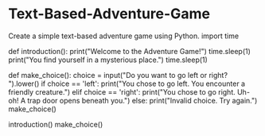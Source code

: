 # Text-Based-Adventure-Game
Create a simple text-based adventure game using Python.
import time

def introduction():
    print("Welcome to the Adventure Game!")
    time.sleep(1)
    print("You find yourself in a mysterious place.")
    time.sleep(1)

def make_choice():
    choice = input("Do you want to go left or right? ").lower()
    if choice == 'left':
        print("You chose to go left. You encounter a friendly creature.")
    elif choice == 'right':
        print("You chose to go right. Uh-oh! A trap door opens beneath you.")
    else:
        print("Invalid choice. Try again.")
        make_choice()

introduction()
make_choice()
